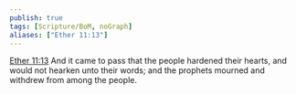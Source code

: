 ```yaml
---
publish: true
tags: [Scripture/BoM, noGraph]
aliases: ["Ether 11:13"]
---
```

[Ether 11:13](https://churchofjesuschrist.org/study/scriptures/bofm/ether/11?lang=eng&id=p13#p13) And it came to pass that the people hardened their hearts, and would not hearken unto their words; and the prophets mourned and withdrew from among the people.
